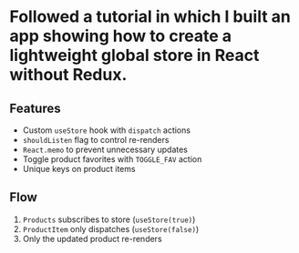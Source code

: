 
# Followed a tutorial in which I built an app showing how to create a **lightweight global store** in React without Redux.

## Features
- Custom `useStore` hook with `dispatch` actions  
- `shouldListen` flag to control re-renders  
- `React.memo` to prevent unnecessary updates  
- Toggle product favorites with `TOGGLE_FAV` action  
- Unique keys on product items  

## Flow
1. `Products` subscribes to store (`useStore(true)`)  
2. `ProductItem` only dispatches (`useStore(false)`)  
3. Only the updated product re-renders  
